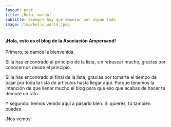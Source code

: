 ```yaml
---
layout: post
title: ¡Hola, mundo!
subtitle: Siempre hay que empezar por algún lado
image: /img/hello_world.jpeg
---
```


#### ¡Hola, esto es el blog de la Asociación Ampersand!

Primero, te damos la bienvenida. 

Si la has encontrado al principio de la lista, sin rebuscar mucho, gracias por conocernos desde el principio. 

Si la has encontrado al final de la lista, gracias por tomarte el tiempo de bajar por toda la lista de artículos hasta llegar aquí. Porque tenemos la intención de que llenar mucho el blog para que eso que acabas de hacer te demore un rato.

Y segundo: hemos venido aquí a pasarlo bien. Si quieres, tú también puedes.

¡Nos vemos!
